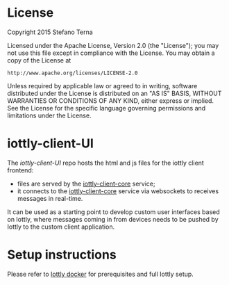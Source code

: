 # License

Copyright 2015 Stefano Terna

Licensed under the Apache License, Version 2.0 (the "License");
you may not use this file except in compliance with the License.
You may obtain a copy of the License at

    http://www.apache.org/licenses/LICENSE-2.0

Unless required by applicable law or agreed to in writing, software
distributed under the License is distributed on an "AS IS" BASIS,
WITHOUT WARRANTIES OR CONDITIONS OF ANY KIND, either express or implied.
See the License for the specific language governing permissions and
limitations under the License.

# iottly-client-UI
The *iottly-client-UI* repo hosts the html and js files for the iottly client frontend:
- files are served by the [iottly-client-core](https://github.com/iottly/iottly-client-core) service;
- it connects to the [iottly-client-core](https://github.com/iottly/iottly-client-core) service via websockets to receives messages in real-time.

It can be used as a starting point to develop custom user interfaces based on Iottly, where messages coming in from devices needs to be pushed by Iottly to the custom client application.


# Setup instructions

Please refer to [Iottly docker](https://github.com/iottly/iottly-docker) for prerequisites and full Iottly setup.

